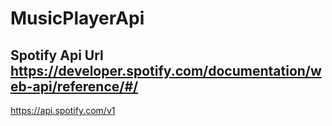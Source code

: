 # MusicPlayerApi

## Spotify Api Url https://developer.spotify.com/documentation/web-api/reference/#/

https://api.spotify.com/v1